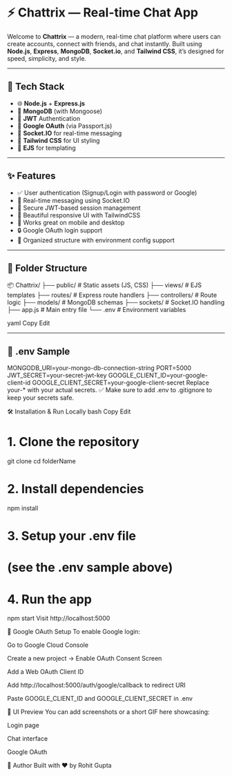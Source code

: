 # ⚡️ Chattrix — Real-time Chat App

Welcome to **Chattrix** — a modern, real-time chat platform where users can create accounts, connect with friends, and chat instantly. Built using **Node.js**, **Express**, **MongoDB**, **Socket.io**, and **Tailwind CSS**, it’s designed for speed, simplicity, and style.

---

## 🚀 Tech Stack

- 🌐 **Node.js** + **Express.js**
- 💾 **MongoDB** (with Mongoose)
- 🧠 **JWT** Authentication
- 🔐 **Google OAuth** (via Passport.js)
- 📡 **Socket.IO** for real-time messaging
- 💅 **Tailwind CSS** for UI styling
- 📄 **EJS** for templating

---

## ✨ Features

- ✅ User authentication (Signup/Login with password or Google)
- 💬 Real-time messaging using Socket.IO
- 🧠 Secure JWT-based session management
- 🌈 Beautiful responsive UI with TailwindCSS
- 📱 Works great on mobile and desktop
- 🔒 Google OAuth login support
- 📁 Organized structure with environment config support

---

## 📁 Folder Structure

📦 Chattrix/
├── public/ # Static assets (JS, CSS)
├── views/ # EJS templates
├── routes/ # Express route handlers
├── controllers/ # Route logic
├── models/ # MongoDB schemas
├── sockets/ # Socket.IO handling
├── app.js # Main entry file
└── .env # Environment variables

yaml
Copy
Edit

---

## 🧪 .env Sample

MONGODB_URI=your-mongo-db-connection-string
PORT=5000
JWT_SECRET=your-secret-jwt-key
GOOGLE_CLIENT_ID=your-google-client-id
GOOGLE_CLIENT_SECRET=your-google-client-secret
Replace your-* with your actual secrets.
✅ Make sure to add .env to .gitignore to keep your secrets safe.

🛠️ Installation & Run Locally
bash
Copy
Edit
# 1. Clone the repository
git clone 
cd folderName

# 2. Install dependencies
npm install

# 3. Setup your .env file
# (see the .env sample above)

# 4. Run the app
npm start
Visit http://localhost:5000

🔗 Google OAuth Setup
To enable Google login:

Go to Google Cloud Console

Create a new project → Enable OAuth Consent Screen

Add a Web OAuth Client ID

Add http://localhost:5000/auth/google/callback to redirect URI

Paste GOOGLE_CLIENT_ID and GOOGLE_CLIENT_SECRET in .env

📸 UI Preview
You can add screenshots or a short GIF here showcasing:

Login page

Chat interface

Google OAuth

🙌 Author
Built with ❤️ by Rohit Gupta
